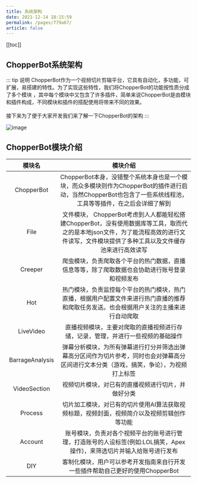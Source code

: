 ```yaml
---
title: 系统架构
date: 2021-12-14 18:15:59
permalink: /pages/779a67/
article: false
---
```

[[toc]]
## ChopperBot系统架构
::: tip 说明
ChopperBot作为一个视频切片剪辑平台，它具有自动化，多功能，可扩展，易搭建的特性。为了实现这些特性，我们将ChopperBot的功能按性质分成了多个模块
，其中每个模块中又包含了许多插件，简单来说ChopperBot是由模块和插件构成，不同模块和插件的搭配使用将带来不同的效果。
</br></br>接下来为了便于大家开发我们来了解一下ChopperBot的架构
:::

![image](https://mynoteimages.oss-cn-hangzhou.aliyuncs.com/20230731145824602.png)

## ChopperBot模块介绍
| 模块名 | 模块介绍 |
| :-: | :-: 
| ChopperBot| ChopperBot本身，没错整个系统本身也是一个模块，而众多模块则作为ChopperBot的插件进行启动，当然ChopperBot也包含了一些系统线程池，工具等等插件，在之后会详细了解到 |
| File |文件模块， ChopperBot考虑到人人都能轻松搭建ChopperBot，没有使用数据库等工具，取而代之的是本地json文件，为了能流程高效的进行文件读写，文件模块提供了多种工具以及文件缓存池来进行高效读写|
| Creeper | 爬虫模块，负责爬取各个平台的热门数据，直播信息等等，除了爬取数据也会协助进行账号登录和视频发布 |
| Hot | 热门模块，负责监控每个平台的热门模块，热门直播，根据用户配置文件来进行热门直播的推荐和爬取任务发送。也会根据用户关注的主播来进行自动爬取 |
| LiveVideo | 直播视频模块，主要对爬取的直播视频进行存储，记录，管理，并进行一些视频的基础操作 |
| BarrageAnalysis | 弹幕分析模块，为所有弹幕进行打分并筛选出弹幕高分区间作为切片参考，同时也会对弹幕高分区间进行文本分类（游戏，搞笑，争论），为视频打上标签 |
| VideoSection | 视频切片模块，对已有的直播视频进行切片，并做好分类 |
| Process | 切片加工模块，对已有的切片使用AI算法获取视频标题，视频封面，视频简介以及视频剪辑创作等功能 |
| Account | 账号模块，负责对各个视频平台的账号进行管理，打造账号的人设标签(例如:LOL搞笑，Apex操作)，来筛选切片并输入给账号进行发布|
| DIY | 客制化模块，用户可以参考开发指南来自行开发一些插件帮助自己更好的使用ChopperBot |
